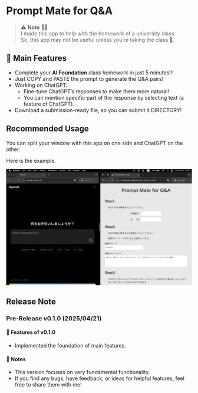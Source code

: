 <!-- markdownlint-disable MD033 -->

# Prompt Mate for Q&A

> ⚠️ **Note** 👩‍🎓  
> I made this app to help with the homework of a university class.  
> So, this app may not be useful unless you're taking the class 🏫.

## 💫 Main Features

- Complete your **AI Foundation** class homework in just 5 minutes!!!
- Just COPY and PASTE the prompt to generate the Q&A pairs!
- Working on ChatGPT:
  - Fine-tune ChatGPT’s responses to make them more natural!
  - You can mention specific part of the response by selecting text (a feature of ChatGPT).
- Download a submission-ready file, so you can submit it DIRECTORY!

## Recommended Usage

You can split your window with this app on one side and ChatGPT on the other.

Here is the example.

<img src="./assets/usage_sample.png" alt="Recommended usage" />

## Release Note

### Pre-Release v0.1.0 (2025/04/21)

#### 🚀 Features of v0.1.0

- Implemented the foundation of main features.

#### 📌 Notes

- This version focuses on very fundamental functionality.
- If you find any bugs, have feedback, or ideas for helpful features, feel free to share them with me!
